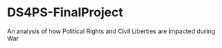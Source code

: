 # DS4PS-FinalProject
An analysis of how Political Rights and Civil Liberties are impacted during War
